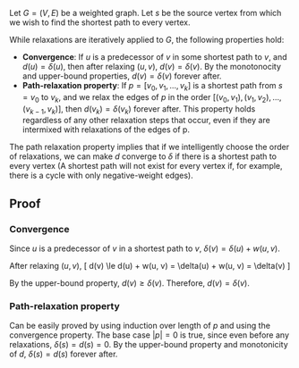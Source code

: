 Let $G = (V, E)$ be a weighted graph.
Let $s$ be the source vertex from which we wish to find the shortest path to every vertex.

While relaxations are iteratively applied to $G$, the following properties hold:

* **Convergence**: If $u$ is a predecessor of $v$ in some shortest path to $v$,
and $d(u) = \delta(u)$, then after relaxing $(u, v)$, $d(v) = \delta(v)$.
By the monotonocity and upper-bound properties, $d(v) = \delta(v)$ forever after.
* **Path-relaxation property**: If $p = [v_0, v_1, \ldots, v_k]$ is a shortest path
from $s = v_0$ to $v_k$, and we relax the edges of $p$ in the order
$[(v_0, v_1), (v_1, v_2), \ldots, (v_{k-1}, v_k)]$, then $d(v_k) = \delta(v_k)$ forever after.
This property holds regardless of any other relaxation steps that occur,
even if they are intermixed with relaxations of the edges of p.

The path relaxation property implies that if we intelligently choose the order of relaxations,
we can make $d$ converge to $\delta$ if there is a shortest path to every vertex
(A shortest path will not exist for every vertex if, for example,
there is a cycle with only negative-weight edges).

## Proof

### Convergence

Since $u$ is a predecessor of $v$ in a shortest path to $v$,
$\delta(v) = \delta(u) + w(u, v)$.

After relaxing $(u, v)$,
\[ d(v) \le d(u) + w(u, v) = \delta(u) + w(u, v) = \delta(v) \]

By the upper-bound property, $d(v) \ge \delta(v)$. Therefore, $d(v) = \delta(v)$.

### Path-relaxation property

Can be easily proved by using induction over length of $p$
and using the convergence property.
The base case $|p| = 0$ is true, since even before any relaxations, $\delta(s) = d(s) = 0$.
By the upper-bound property and monotonicity of $d$, $\delta(s) = d(s)$ forever after.
